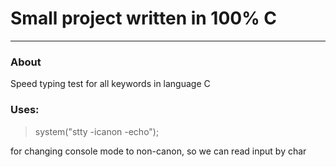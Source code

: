 # Small project written in 100% C
***
### About

Speed typing test for all keywords in language C

### Uses:
> system("stty -icanon -echo");

for changing console mode to non-canon, so we can read input by char